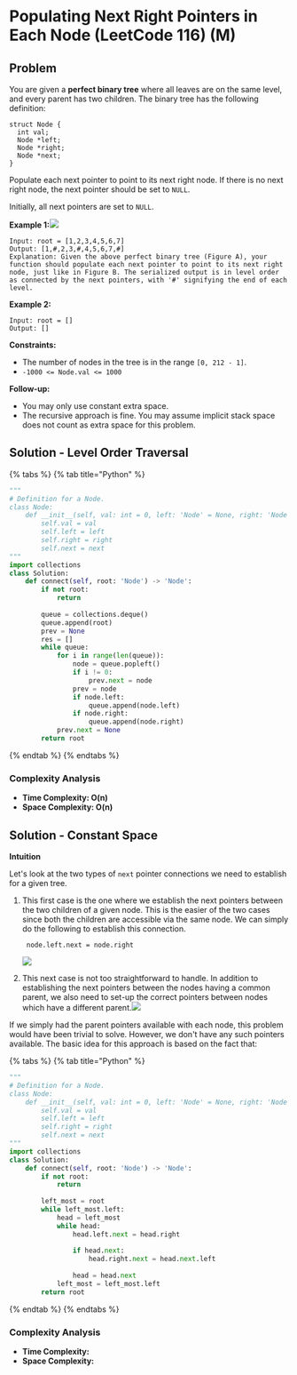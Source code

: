 # Populating Next Right Pointers in Each Node (LeetCode 116) (M)

## Problem

You are given a **perfect binary tree** where all leaves are on the same level, and every parent has two children. The binary tree has the following definition:

```
struct Node {
  int val;
  Node *left;
  Node *right;
  Node *next;
}
```

Populate each next pointer to point to its next right node. If there is no next right node, the next pointer should be set to `NULL`.

Initially, all next pointers are set to `NULL`.

**Example 1:**![](https://assets.leetcode.com/uploads/2019/02/14/116\_sample.png)

```
Input: root = [1,2,3,4,5,6,7]
Output: [1,#,2,3,#,4,5,6,7,#]
Explanation: Given the above perfect binary tree (Figure A), your function should populate each next pointer to point to its next right node, just like in Figure B. The serialized output is in level order as connected by the next pointers, with '#' signifying the end of each level.
```

**Example 2:**

```
Input: root = []
Output: []
```

**Constraints:**

* The number of nodes in the tree is in the range `[0, 212 - 1]`.
* `-1000 <= Node.val <= 1000`

**Follow-up:**

* You may only use constant extra space.
* The recursive approach is fine. You may assume implicit stack space does not count as extra space for this problem.

## Solution - Level Order Traversal

{% tabs %}
{% tab title="Python" %}
```python
"""
# Definition for a Node.
class Node:
    def __init__(self, val: int = 0, left: 'Node' = None, right: 'Node' = None, next: 'Node' = None):
        self.val = val
        self.left = left
        self.right = right
        self.next = next
"""
import collections
class Solution:
    def connect(self, root: 'Node') -> 'Node':
        if not root:
            return
        
        queue = collections.deque()
        queue.append(root)
        prev = None
        res = []
        while queue:
            for i in range(len(queue)):
                node = queue.popleft()
                if i != 0:     
                    prev.next = node
                prev = node
                if node.left:
                    queue.append(node.left)
                if node.right:
                    queue.append(node.right)
            prev.next = None
        return root
```
{% endtab %}
{% endtabs %}

### Complexity Analysis

* **Time Complexity:  O(n)**
* **Space Complexity: O(n)**



## Solution - Constant Space

**Intuition**

Let's look at the two types of `next` pointer connections we need to establish for a given tree.

1.  This first case is the one where we establish the next pointers between the two children of a given node. This is the easier of the two cases since both the children are accessible via the same node. We can simply do the following to establish this connection.

    ```
     node.left.next = node.right
    ```

    ![](https://leetcode.com/problems/populating-next-right-pointers-in-each-node/Figures/116/img6.png)
2. This next case is not too straightforward to handle. In addition to establishing the next pointers between the nodes having a common parent, we also need to set-up the correct pointers between nodes which have a different parent.![](https://leetcode.com/problems/populating-next-right-pointers-in-each-node/Figures/116/img7.png)

If we simply had the parent pointers available with each node, this problem would have been trivial to solve. However, we don't have any such pointers available. The basic idea for this approach is based on the fact that:



{% tabs %}
{% tab title="Python" %}
```python
"""
# Definition for a Node.
class Node:
    def __init__(self, val: int = 0, left: 'Node' = None, right: 'Node' = None, next: 'Node' = None):
        self.val = val
        self.left = left
        self.right = right
        self.next = next
"""
import collections
class Solution:
    def connect(self, root: 'Node') -> 'Node':
        if not root:
            return
        
        left_most = root
        while left_most.left:
            head = left_most
            while head:
                head.left.next = head.right
                
                if head.next:
                    head.right.next = head.next.left
                
                head = head.next
            left_most = left_most.left
        return root
```
{% endtab %}
{% endtabs %}

### Complexity Analysis

* **Time Complexity:**&#x20;
* **Space Complexity:**&#x20;
